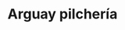 ---
title: "Arguay pilchería"
url: /general-jose-de-san-martin/arguay-pilcheria/
shop: Einkaufszentrum
---